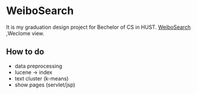 # WeiboSearch

It is my graduation design project for Bechelor of CS in HUST. 
[WeiboSearch](https://github.com/Louffy/WeiboSearch) ,Weclome view.

## How to do
* data preprocessing
* lucene -> index
* text cluster (k-means)
* show pages (servlet/jsp)
